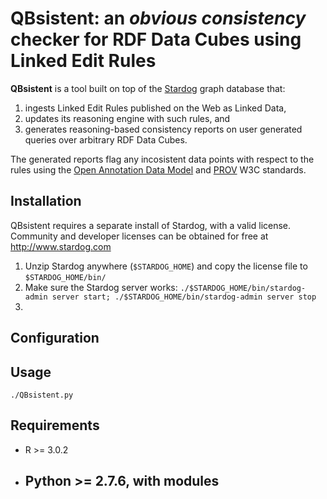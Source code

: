 # QBsistent: an *obvious consistency* checker for RDF Data Cubes using Linked Edit Rules

**QBsistent** is a tool built on top of the [Stardog](http://www.stardog.com/) graph database that:

1. ingests Linked Edit Rules published on the Web as Linked Data,
2. updates its reasoning engine with such rules, and
3. generates reasoning-based consistency reports on user generated queries over arbitrary RDF Data Cubes.

The generated reports flag any incosistent data points with respect to the rules using the [Open Annotation Data Model](http://www.openannotation.org/spec/core/) and [PROV](http://www.w3.org/TR/prov-primer/) W3C standards.

## Installation

QBsistent requires a separate install of Stardog, with a valid license. Community and developer licenses can be obtained for free at http://www.stardog.com

1. Unzip Stardog anywhere (`$STARDOG_HOME`) and copy the license file to `$STARDOG_HOME/bin/`
2. Make sure the Stardog server works: `./$STARDOG_HOME/bin/stardog-admin server start; ./$STARDOG_HOME/bin/stardog-admin server stop`
3. 


## Configuration

## Usage

`./QBsistent.py`

## Requirements

- R >= 3.0.2
- Python >= 2.7.6, with modules
  - 

